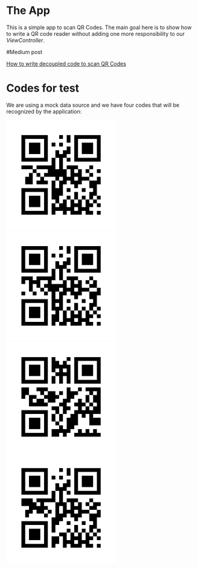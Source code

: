 # The App
This is a simple app to scan QR Codes. The main goal here is to show how to write a QR code reader without adding one more responsibility to our *ViewController*. 

#Medium post

[How to write decoupled code to scan QR Codes](https://medium.com/p/)

# Codes for test
We are using a mock data source and we have four codes that will be recognized by the application:

![Code 1](Images/code1.jpg) ![Code 2](Images/code2.jpg)
![Code 3](Images/code3.jpg) ![Code 4](Images/code4.jpg)